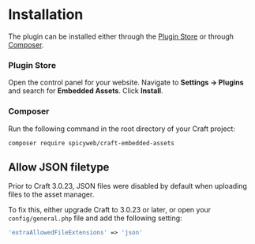 # Installation

The plugin can be installed either through the [Plugin Store](https://plugins.craftcms.com/) or through [Composer](https://packagist.org/).

### Plugin Store
Open the control panel for your website. Navigate to **Settings &rarr; Plugins** and search for **Embedded Assets**. Click **Install**.

### Composer
Run the following command in the root directory of your Craft project:
```
composer require spicyweb/craft-embedded-assets
```

## Allow JSON filetype

Prior to Craft 3.0.23, JSON files were disabled by default when uploading files to the asset manager. 

To fix this, either upgrade Craft to 3.0.23 or later, or open your `config/general.php` file and add the following setting:
```php
'extraAllowedFileExtensions' => 'json'
```
